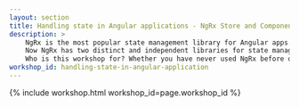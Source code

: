 ```yaml
---
layout: section
title: Handling state in Angular applications - NgRx Store and ComponentStore -  NG-DE 2022 in Berlin
description: >
    NgRx is the most popular state management library for Angular apps. It's widely used, well supported and maintained.
    Now NgRx has two distinct and independent libraries for state management - Store and ComponentStore. We’ll start by learning WHY and HOW to use the Store properly and WHERE it can help, after that we’ll cover ComponentStore, its use cases and differences from the Store.
    Who is this workshop for? Whether you have never used NgRx before or were using it for a while - you'll learn something new during this training. Intermediate and advanced Angular developers will benefit the most from this workshop.
workshop_id: handling-state-in-angular-application
---
```


{% include workshop.html workshop_id=page.workshop_id %}
